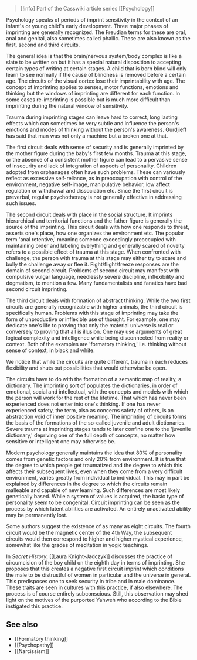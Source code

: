 > [!info] Part of the Casswiki article series [[Psychology]]

Psychology speaks of periods of imprint sensitivity in the context of an infant's or young child's early development. Three major phases of imprinting are generally recognized. The Freudian terms for these are oral, anal and genital, also sometimes called phallic. These are also known as the first, second and third circuits.

The general idea is that the brain/nervous system/body complex is like a slate to be written on but it has a special natural disposition to accepting certain types of writing at certain stages. A child that is born blind will only learn to see normally if the cause of blindness is removed before a certain age. The circuits of the visual cortex lose their imprintability with age. The concept of imprinting applies to senses, motor functions, emotions and thinking but the windows of imprinting are different for each function. In some cases re-imprinting is possible but is much more difficult than imprinting during the natural window of sensitivity.

Trauma during imprinting stages can leave hard to correct, long lasting effects which can sometimes be very subtle and influence the person's emotions and modes of thinking without the person's awareness. Gurdjieff has said that man was not only a machine but a broken one at that.

The first circuit deals with sense of security and is generally imprinted by the mother figure during the baby's first few months. Trauma at this stage, or the absence of a consistent mother figure can lead to a pervasive sense of insecurity and lack of integration of aspects of personality. Children adopted from orphanages often have such problems. These can variously reflect as excessive self-reliance, as in preoccupation with control of the environment, negative self-image, manipulative behavior, low affect regulation or withdrawal and dissociation etc. Since the first circuit is preverbal, regular psychotherapy is not generally effective in addressing such issues.

The second circuit deals with place in the social structure. It imprints hierarchical and territorial functions and the father figure is generally the source of the imprinting. This circuit deals with how one responds to threat, asserts one's place, how one organizes the environment etc. The popular term 'anal retentive,' meaning someone exceedingly preoccupied with maintaining order and labeling everything and generally scared of novelty refers to a possible effect of trauma at this stage. When confronted with challenge, the person with trauma at this stage may either try to scare and bully the challenge away or flee it. Fight/flight/freeze responses are the domain of second circuit. Problems of second circuit may manifest with compulsive vulgar language, needlessly severe discipline, inflexibility and dogmatism, to mention a few. Many fundamentalists and fanatics have bad second circuit imprinting.

The third circuit deals with formation of abstract thinking. While the two first circuits are generally recognizable with higher animals, the third circuit is specifically human. Problems with this stage of imprinting may take the form of unproductive or inflexible use of thought. For example, one may dedicate one's life to proving that only the material universe is real or conversely to proving that all is illusion. One may use arguments of great logical complexity and intelligence while being disconnected from reality or context. Both of the examples are 'formatory thinking,' i.e. thinking without sense of context, in black and white.

We notice that while the circuits are quite different, trauma in each reduces flexibility and shuts out possibilities that would otherwise be open.

The circuits have to do with the formation of a semantic map of reality, a dictionary. The imprinting sort of populates the dictionaries, in order of emotional, social and intellectual, with the concepts and models with which the person will work for the rest of the lifetime. That which has never been experienced does not enter into one's thinking. If one has never experienced safety, the term, also as concerns safety of others, is an abstraction void of inner positive meaning. The imprinting of circuits forms the basis of the formations of the so-called juvenile and adult dictionaries. Severe trauma at imprinting stages tends to later confine one to the 'juvenile dictionary,' depriving one of the full depth of concepts, no matter how sensitive or intelligent one may otherwise be.

Modern psychology generally maintains the idea that 80% of personality comes from genetic factors and only 20% from environment. It is true that the degree to which people get traumatized and the degree to which this affects their subsequent lives, even when they come from a very difficult environment, varies greatly from individual to individual. This may in part be explained by differences in the degree to which the circuits remain malleable and capable of new learning. Such differences are most likely genetically based. While a system of values is acquired, the basic type of personality seem to be congenital. Circuit imprinting can be seen as the process by which latent abilities are activated. An entirely unactivated ability may be permanently lost.

Some authors suggest the existence of as many as eight circuits. The fourth circuit would be the magnetic center of the 4th Way, the subsequent circuits would then correspond to higher and higher mystical experience, somewhat like the grades of meditation in yogic teachings.

In _Secret History_, [[Laura Knight-Jadczyk]] discusses the practice of circumcision of the boy child on the eighth day in terms of imprinting. She proposes that this creates a negative first circuit imprint which conditions the male to be distrustful of women in particular and the universe in general. This predisposes one to seek security in tribe and in male dominance. These traits are seen in cultures with this practice, if also elsewhere. The process is of course entirely subconscious. Still, this observation may shed light on the motives of the purported Yahweh who according to the Bible instigated this practice.

See also
--------

*   [[Formatory thinking]]
*   [[Psychopathy]]
*   [[Narcissism]]